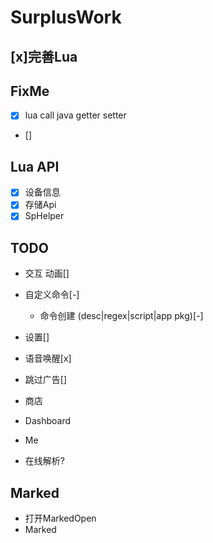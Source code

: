 # SurplusWork

## [x]完善Lua

## FixMe
- [x] lua call java getter setter 
- [] 

## Lua API

- [x] 设备信息
- [x] 存储Api
- [x] SpHelper

## TODO 

 - 交互  动画[]
 - 自定义命令[-]
   - 命令创建 (desc|regex|script|app pkg)[-]
 - 设置[]
 - 语音唤醒[x]
 - 跳过广告[]
 
 - 商店
 - Dashboard
 - Me
 
 - 在线解析?
 
 ## Marked
 
 - 打开MarkedOpen
 - Marked